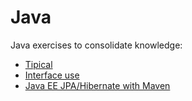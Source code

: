 # Java
Java exercises to consolidate knowledge:

* [Tipical](https://github.com/AlvaroSilva94/Java/tree/main/Exercises/Tipical)
* [Interface use](https://github.com/AlvaroSilva94/Java/tree/main/Exercises/Interfaces)
* [Java EE JPA/Hibernate with Maven]()
